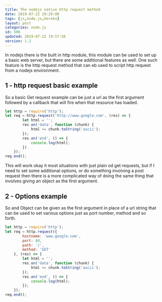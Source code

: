 ```yaml
---
title: The nodejs native http request method
date: 2019-07-22 19:29:00
tags: [js,node.js,heroku]
layout: post
categories: node.js
id: 506
updated: 2019-07-22 19:57:56
version: 1.2
---
```


In nodejs there is the built in http module, this module can be used to set up a basic web server, but there are some additional features as well. One such feature is the http request method that can eb used to script http request from a nodejs environment.

<!-- more -->

## 1 - http request basic example

So a basic Get request example can be just a url as the first argument followed by a callback that will fire when that resource has loaded.

```js
let http = require('http');
let req = http.request('http://www.google.com', (res) => {
        let html = '';
        res.on('data', function (chunk) {
            html += chunk.toString('ascii');
        });
        res.on('end', () => {
            console.log(html);
        })
    });
req.end();
```

This will work okay it most situations with just plain od get requests, but if I need to set some additional options, or do something involving a post request then there is a more complicated way of doing the same thing that involves giving an object as the first argument.

## 2 - Options example

So and Object can be given as the first argument in place of a url string that can be used to set various options just as port number, method and so forth.

```js
let http = require('http');
let req = http.request({
        hostname: 'www.google.com',
        port: 80,
        path: '/',
        method: 'GET'
    }, (res) => {
        let html = '';
        res.on('data', function (chunk) {
            html += chunk.toString('ascii');
        });
        res.on('end', () => {
            console.log(html);
        });
    });
req.end();
```